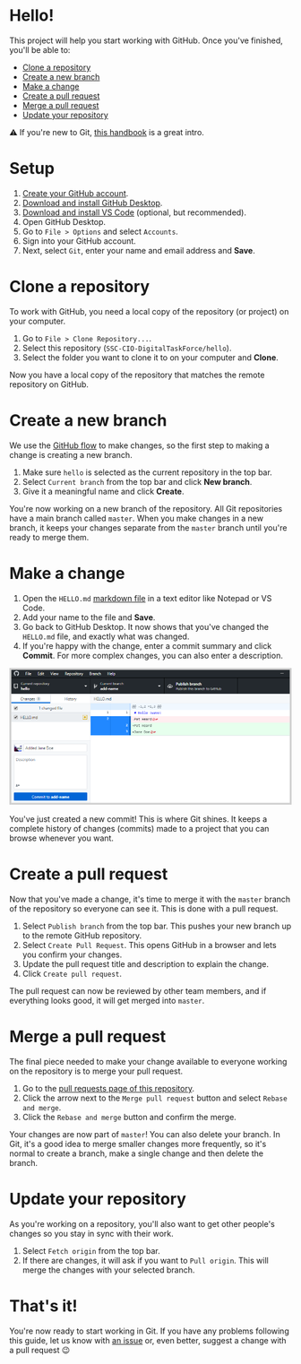 # Hello!
This project will help you start working with GitHub. Once you've finished, you'll be able to: 

* [Clone a repository](#clone-a-repository)
* [Create a new branch](#create-a-new-branch)
* [Make a change](#make-a-change)
* [Create a pull request](#create-a-pull-request)
* [Merge a pull request](#merge-a-pull-request)
* [Update your repository](#update-your-repository)

:warning: If you're new to Git, [this handbook](https://guides.github.com/introduction/git-handbook/) is a great intro.

# Setup
1. [Create your GitHub account](https://github.com/join).
1. [Download and install GitHub Desktop](https://desktop.github.com/).
1. [Download and install VS Code](https://code.visualstudio.com/download) (optional, but recommended).
1. Open GitHub Desktop.
1. Go to `File > Options` and select `Accounts`.
1. Sign into your GitHub account.
1. Next, select `Git`, enter your name and email address and **Save**.

# Clone a repository
To work with GitHub, you need a local copy of the repository (or project) on your computer.

1. Go to `File > Clone Repository...`.
1. Select this repository (`SSC-CIO-DigitalTaskForce/hello`).
1. Select the folder you want to clone it to on your computer and **Clone**.

Now you have a local copy of the repository that matches the remote repository on GitHub.

# Create a new branch
We use the [GitHub flow](https://guides.github.com/introduction/flow/) to make changes, so the first step to making a change is creating a new branch.

1. Make sure `hello` is selected as the current repository in the top bar.
1. Select `Current branch` from the top bar and click **New branch**.
1. Give it a meaningful name and click **Create**.

You're now working on a new branch of the repository.  All Git repositories have a main branch called `master`.  When you make changes in a new branch, it keeps your changes separate from the `master` branch until you're ready to merge them.  

# Make a change
1. Open the `HELLO.md` [markdown file](https://guides.github.com/features/mastering-markdown/) in a text editor like Notepad or VS Code.
1. Add your name to the file and **Save**.
1. Go back to GitHub Desktop.  It now shows that you've changed the `HELLO.md` file, and exactly what was changed.  
1. If you're happy with the change, enter a commit summary and click **Commit**.  For more complex changes, you can also enter a description.

![GitHub Desktop view of file changes and the commit message](./assets/imgs/diff.png)

You've just created a new commit!  This is where Git shines.  It keeps a complete history of changes (commits) made to a project that you can browse whenever you want.

# Create a pull request
Now that you've made a change, it's time to merge it with the `master` branch of the repository so everyone can see it.  This is done with a pull request.

1. Select `Publish branch` from the top bar.  This pushes your new branch up to the remote GitHub repository.
1. Select `Create Pull Request`.  This opens GitHub in a browser and lets you confirm your changes.
1. Update the pull request title and description to explain the change.
1. Click `Create pull request`.

The pull request can now be reviewed by other team members, and if everything looks good, it will get merged into `master`.  

# Merge a pull request
The final piece needed to make your change available to everyone working on the repository is to merge your pull request.

1. Go to the [pull requests page of this repository](https://github.com/SSC-CIO-DigitalTaskForce/hello/pulls).
1. Click the arrow next to the `Merge pull request` button and select `Rebase and merge`.
1. Click the `Rebase and merge` button and confirm the merge.

Your changes are now part of `master`!  You can also delete your branch.  In Git, it's a good idea to merge smaller changes more frequently, so it's normal to create a branch, make a single change and then delete the branch.

# Update your repository
As you're working on a repository, you'll also want to get other people's changes so you stay in sync with their work.  

1. Select `Fetch origin` from the top bar.
1. If there are changes, it will ask if you want to `Pull origin`.  This will merge the changes with your selected branch.

# That's it!
You're now ready to start working in Git.  If you have any problems following this guide, let us know with [an issue](https://github.com/SSC-CIO-DigitalTaskForce/hello/issues) or, even better, suggest a change with a pull request :wink: